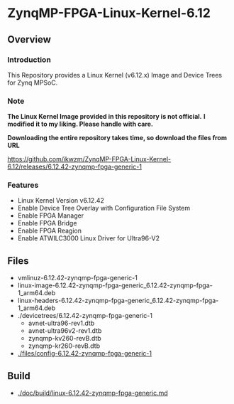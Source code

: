 ZynqMP-FPGA-Linux-Kernel-6.12
====================================================================================

Overview
------------------------------------------------------------------------------------

### Introduction

This Repository provides a Linux Kernel (v6.12.x) Image and Device Trees for Zynq MPSoC.

### Note

**The Linux Kernel Image provided in this repository is not official.**
**I modified it to my liking. Please handle with care.**

**Downloading the entire repository takes time, so download the files from URL**   

https://github.com/ikwzm/ZynqMP-FPGA-Linux-Kernel-6.12/releases/6.12.42-zynqmp-fpga-generic-1

### Features

  * Linux Kernel Version v6.12.42
  * Enable Device Tree Overlay with Configuration File System
  * Enable FPGA Manager
  * Enable FPGA Bridge
  * Enable FPGA Reagion
  * Enable ATWILC3000 Linux Driver for Ultra96-V2

Files
------------------------------------------------------------------------------------

* vmlinuz-6.12.42-zynqmp-fpga-generic-1
* linux-image-6.12.42-zynqmp-fpga-generic_6.12.42-zynqmp-fpga-1_arm64.deb
* linux-headers-6.12.42-zynqmp-fpga-generic_6.12.42-zynqmp-fpga-1_arm64.deb
* ./devicetrees/6.12.42-zynqmp-fpga-generic-1
  + avnet-ultra96-rev1.dtb
  + avnet-ultra96v2-rev1.dtb
  + zynqmp-kv260-revB.dtb
  + zynqmp-kr260-revB.dtb
* [./files/config-6.12.42-zynqmp-fpga-generic-1](./files/config-6.12.42-zynqmp-fpga-generic-1)

Build
------------------------------------------------------------------------------------

* [./doc/build/linux-6.12.42-zynqmp-fpga-generic.md](./doc/build/linux-6.12.42-zynqmp-fpga-generic.md)

